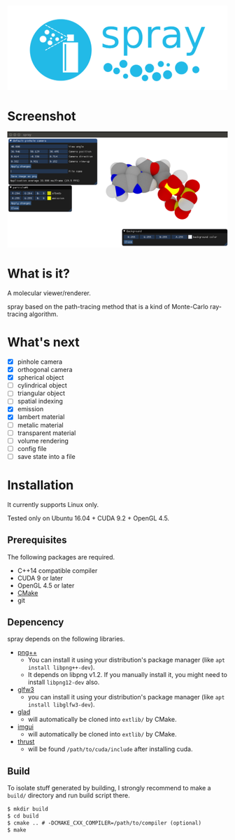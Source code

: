 ![logo](https://github.com/ToruNiina/spray/blob/misc/misc/logo-full.png)

# Screenshot

![demo](https://github.com/ToruNiina/spray/blob/misc/misc/screenshot.png)

# What is it?

A molecular viewer/renderer.

spray based on the path-tracing method that is a kind of Monte-Carlo ray-tracing
algorithm.

# What's next

- [x] pinhole camera
- [x] orthogonal camera
- [x] spherical object
- [ ] cylindrical object
- [ ] triangular object
- [ ] spatial indexing
- [x] emission
- [x] lambert material
- [ ] metalic material
- [ ] transparent material
- [ ] volume rendering
- [ ] config file
- [ ] save state into a file

# Installation

It currently supports Linux only.

Tested only on Ubuntu 16.04 + CUDA 9.2 + OpenGL 4.5.

## Prerequisites

The following packages are required.

- C++14 compatible compiler
- CUDA 9 or later
- OpenGL 4.5 or later
- [CMake](https://cmake.org/)
- git

## Depencency

spray depends on the following libraries.

- [png++](https://www.nongnu.org/pngpp/)
  - You can install it using your distribution's package manager (like `apt install libpng++-dev`).
  - It depends on libpng v1.2. If you manually install it, you might need to install `libpng12-dev` also.
- [glfw3](https://www.glfw.org/)
  - you can install it using your distribution's package manager (like `apt install libglfw3-dev`).
- [glad](https://glad.dav1d.de/)
  - will automatically be cloned into `extlib/` by CMake.
- [imgui](https://github.com/ocornut/imgui)
  - will automatically be cloned into `extlib/` by CMake.
- [thrust](https://thrust.github.io/)
  - will be found `/path/to/cuda/include` after installing cuda.

## Build

To isolate stuff generated by building, I strongly recommend to make a `build/`
directory and run build script there.

```console
$ mkdir build
$ cd build
$ cmake .. # -DCMAKE_CXX_COMPILER=/path/to/compiler (optional)
$ make
```
